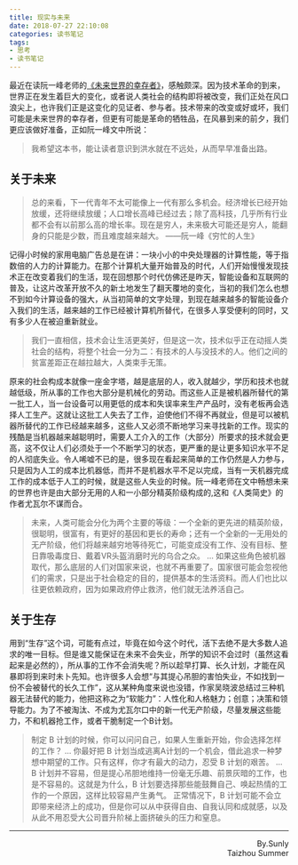 ```yaml
---
title: 现实与未来 
date: 2018-07-27 22:10:08
categories: 读书笔记
tags: 
- 思考
- 读书笔记
---
```

最近在读阮一峰老师的[《未来世界的幸存者》](https://survivor.ruanyifeng.com/
)，感触颇深。<!--more-->因为技术革命的到来，世界正在发生着巨大的变化，或者说人类社会的结构即将被改变，我们正处在风口浪尖上，也许我们正是这变化的见证者、参与者。技术带来的改变或好或坏，我们可能是未来世界的幸存者，但更有可能是革命的牺牲品，在风暴到来的前夕，我们更应该做好准备，正如阮一峰文中所说：
> 我希望这本书，能让读者意识到洪水就在不远处，从而早早准备出路。


## 关于未来

> 总的来看，下一代青年不太可能像上一代有那么多机会。经济增长已经开始放缓，还将继续放缓；人口增长高峰已经过去；除了高科技，几乎所有行业都不会有以前那么高的增长率。现在是穷人，未来极大可能还是穷人，能翻身的只能是少数，而且难度越来越大。
> ——阮一峰《穷忙的人生》

记得小时候的家用电脑广告总是在讲：一块小小的中央处理器的计算性能，等于指数倍的人力的计算能力。在那个计算机大量开始普及的时代，人们开始慢慢发现技术正在改变着我们的生活，现在回想那个时代仿佛还是昨天，智能设备和互联网的普及，让这片改革开放不久的新土地发生了翻天覆地的变化，当初的我们怎么也想不到如今计算设备的强大，从当初简单的文字处理，到现在越来越多的智能设备介入我们的生活，越来越的工作已经被计算机所替代，在很多人享受便利的同时，又有多少人在被迫重新就业。

> 我们一直相信，技术会让生活更美好，但是这一次，技术似乎正在动摇人类社会的结构，将整个社会一分为二：有技术的人与没技术的人。他们之间的贫富差距正在越拉越大，人类束手无策。

原来的社会构成本就像一座金字塔，越是底层的人，收入就越少，学历和技术也就越低级，所从事的工作也大部分是机械化的劳动。而这些人正是被机器所替代的第一批工人，当一台设备可以用更低的成本和失误率来生产产品时，没有老板再会选择人工生产。这就让这批工人失去了工作，迫使他们不得不再就业，但是可以被机器所替代的工作已经越来越多，这些人又必须不断地学习来寻找新的工作。现实的残酷是当机器越来越聪明时，需要人工介入的工作（大部分）所要求的技术就会更高，这不仅让人们必须处于一个不断学习的状态，更严重的是让更多知识水平不足的人彻底失业。令人唏嘘不已的是，很多现在看起来简单的工作仍然是人力参与，只是因为人工的成本比机器低，而并不是机器水平不足以完成，当有一天机器完成工作的成本低于人工的时候，就是这些人失业的时候。阮一峰老师在文中畅想未来的世界也许是由大部分无用的人和一小部分精英阶级构成的,这和《人类简史》的作者尤瓦尔不谋而合。

> 未来，人类可能会分化为两个主要的等级：一个全新的更先进的精英阶级，很聪明，很富有，有更好的基因和更长的寿命；还有一个全新的一无用处的无产阶级，他们将越来越穷地等待死亡，可能变成没有工作、没有目标、整日靠吸毒度日、戴着VR头盔消磨时光的乌合之众。
> ...
> 如果这些角色被机器取代，那么底层的人们对国家来说，也就不再重要了。国家很可能会忽视他们的需求，只是出于社会稳定的目的，提供基本的生活资料。而人们也比以往更依赖政府，因为如果政府停止救济，他们就无法养活自己。


## 关于生存
用到“生存”这个词，可能有点过，毕竟在如今这个时代，活下去绝不是大多数人追求的唯一目标。但是谁又能保证在未来不会失业，所学的知识不会过时（虽然这看起来是必然的），所从事的工作不会消失呢？所以趁早打算、长久计划，才能在风暴即将到来时未卜先知。也许很多人会想“与其提心吊胆的害怕失业，不如找到一份不会被替代的长久工作”，这从某种角度来说也没错，作家吴晓波总结过三种机器无法替代的能力，他把这称之为“软能力”：人性化和人格魅力；创意；决策和领导能力。为了不被淘汰、不成为尤瓦尔口中的新一代无产阶级，尽量发展这些能力，不和机器抢工作，或者干脆制定一个B计划。

> 制定 B 计划的时候，你可以问问自己，如果人生重新开始，你会选择怎样的工作？ 
> ...
> 你最好把 B 计划当成逃离A计划的一个机会，借此追求一种梦想中期望的工作。只有这样，你才有最大的动力，忍受 B 计划的艰苦。
> ...
> B 计划并不容易，但是提心吊胆地维持一份毫无乐趣、前景灰暗的工作，也是不容易的。这就是为什么，B 计划要选择那些能鼓舞自己、唤起热情的工作的一个原因，这样比较容易产生勇气。
正常情况下，B 计划可能不会立即带来经济上的成功，但是你可以从中获得自由、自我认同和成就感，以及从此不用忍受大公司晋升阶梯上面挤破头的压力和窒息。




* * *
<p style="text-align:right">
By.Sunly<br>
Taizhou Summer
</p>
<br>